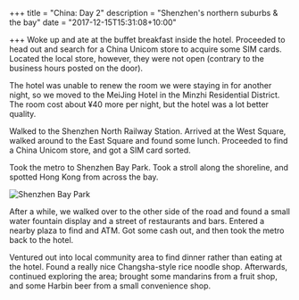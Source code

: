 +++
title = "China: Day 2"
description = "Shenzhen's northern suburbs & the bay"
date = "2017-12-15T15:31:08+10:00"

+++
Woke up and ate at the buffet breakfast inside the hotel. Proceeded to head out and search for a China Unicom store to acquire some SIM cards. Located the local store, however, they were not open (contrary to the business hours posted on the door).

The hotel was unable to renew the room we were staying in for another night, so we moved to the MeiJing Hotel in the Minzhi Residential District. The room cost about ¥40 more per night, but the hotel was a lot better quality.

Walked to the Shenzhen North Railway Station. Arrived at the West Square, walked around to the East Square and found some lunch. Proceeded to find a China Unicom store, and got a SIM card sorted.

Took the metro to Shenzhen Bay Park. Took a stroll along the shoreline, and spotted Hong Kong from across the bay.

![Shenzhen Bay Park](/images/shenzhen-bay-park.jpg)

After a while, we walked over to the other side of the road and found a small water fountain display and a street of restaurants and bars. Entered a nearby plaza to find and ATM. Got some cash out, and then took the metro back to the hotel.

Ventured out into local community area to find dinner rather than eating at the hotel. Found a really nice Changsha-style rice noodle shop. Afterwards, continued exploring the area; brought some mandarins from a fruit shop, and some Harbin beer from a small convenience shop.

